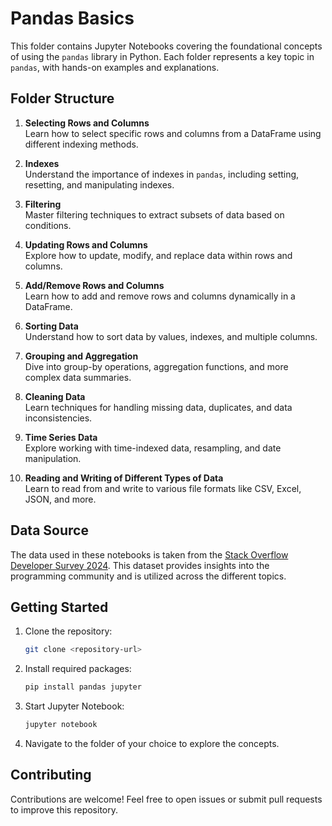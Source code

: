 # Pandas Basics

This folder contains Jupyter Notebooks covering the foundational concepts of using the `pandas` library in Python. Each folder represents a key topic in `pandas`, with hands-on examples and explanations.

## Folder Structure

1. **Selecting Rows and Columns**  
   Learn how to select specific rows and columns from a DataFrame using different indexing methods.

2. **Indexes**  
   Understand the importance of indexes in `pandas`, including setting, resetting, and manipulating indexes.

3. **Filtering**  
   Master filtering techniques to extract subsets of data based on conditions.

4. **Updating Rows and Columns**  
   Explore how to update, modify, and replace data within rows and columns.

5. **Add/Remove Rows and Columns**  
   Learn how to add and remove rows and columns dynamically in a DataFrame.

6. **Sorting Data**  
   Understand how to sort data by values, indexes, and multiple columns.

7. **Grouping and Aggregation**  
   Dive into group-by operations, aggregation functions, and more complex data summaries.

8. **Cleaning Data**  
   Learn techniques for handling missing data, duplicates, and data inconsistencies.

9. **Time Series Data**  
   Explore working with time-indexed data, resampling, and date manipulation.

10. **Reading and Writing of Different Types of Data**  
    Learn to read from and write to various file formats like CSV, Excel, JSON, and more.

## Data Source

The data used in these notebooks is taken from the [Stack Overflow Developer Survey 2024](https://cdn.sanity.io/files/jo7n4k8s/production/262f04c41d99fea692e0125c342e446782233fe4.zip). This dataset provides insights into the programming community and is utilized across the different topics.

## Getting Started

1. Clone the repository:
    ```bash
    git clone <repository-url>
    ```
2. Install required packages:
    ```bash
    pip install pandas jupyter
    ```
3. Start Jupyter Notebook:
    ```bash
    jupyter notebook
    ```

4. Navigate to the folder of your choice to explore the concepts.

## Contributing

Contributions are welcome! Feel free to open issues or submit pull requests to improve this repository.
